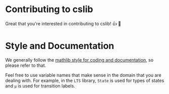# Contributing to cslib

Great that you're interested in contributing to cslib! :+1: :tada:

# Style and Documentation

We generally follow the [mathlib style for coding and documentation](https://leanprover-community.github.io/contribute/style.html), so please refer to that.

Feel free to use variable names that make sense in the domain that you are dealing with. For example, in the `LTS` library, `State` is used for types of states and `μ` is used for transition labels.